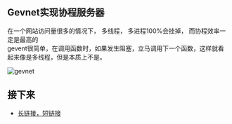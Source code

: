 ## Gevnet实现协程服务器  

在一个网站访问量很多的情况下， 多线程， 多进程100%会挂掉， 而协程效率一定是最高的  
gevent很简单，在调用函数时，如果发生阻塞，立马调用下一个函数，这样就看起来像是多线程，但是本质上不是。  

![gevnet](https://github.com/KissMyLady/Web-of-Python/blob/master/Web_Server/Img/gevent_web.jpg)  

  
## 接下来  
- [长链接，短链接]()  
